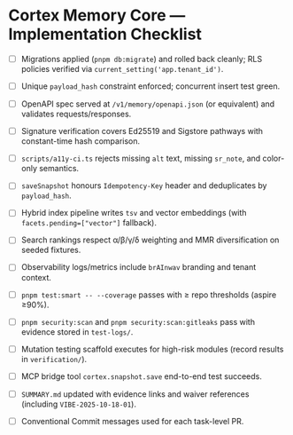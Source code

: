 # Cortex Memory Core — Implementation Checklist

- [ ] Migrations applied (`pnpm db:migrate`) and rolled back cleanly; RLS policies verified via `current_setting('app.tenant_id')`.
- [ ] Unique `payload_hash` constraint enforced; concurrent insert test green.
- [ ] OpenAPI spec served at `/v1/memory/openapi.json` (or equivalent) and validates requests/responses.
- [ ] Signature verification covers Ed25519 and Sigstore pathways with constant-time hash comparison.
- [ ] `scripts/a11y-ci.ts` rejects missing `alt` text, missing `sr_note`, and color-only semantics.
- [ ] `saveSnapshot` honours `Idempotency-Key` header and deduplicates by `payload_hash`.
- [ ] Hybrid index pipeline writes `tsv` and vector embeddings (with `facets.pending=["vector"]` fallback).
- [ ] Search rankings respect α/β/γ/δ weighting and MMR diversification on seeded fixtures.
- [ ] Observability logs/metrics include `brAInwav` branding and tenant context.
- [ ] `pnpm test:smart -- --coverage` passes with ≥ repo thresholds (aspire ≥90%).
- [ ] `pnpm security:scan` and `pnpm security:scan:gitleaks` pass with evidence stored in `test-logs/`.
- [ ] Mutation testing scaffold executes for high-risk modules (record results in `verification/`).
- [ ] MCP bridge tool `cortex.snapshot.save` end-to-end test succeeds.
- [ ] `SUMMARY.md` updated with evidence links and waiver references (including `VIBE-2025-10-18-01`).
- [ ] Conventional Commit messages used for each task-level PR.

